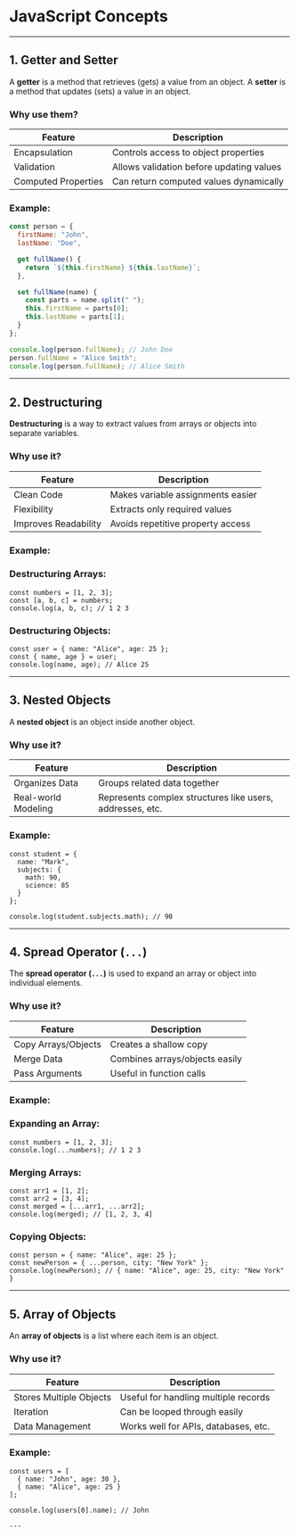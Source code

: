 
# JavaScript Concepts

---

## 1. Getter and Setter

A **getter** is a method that retrieves (gets) a value from an object.
A **setter** is a method that updates (sets) a value in an object.

### Why use them?
| Feature | Description |
|---------|-------------|
| Encapsulation | Controls access to object properties |
| Validation | Allows validation before updating values |
| Computed Properties | Can return computed values dynamically |

### Example:
```js
const person = {
  firstName: "John",
  lastName: "Doe",

  get fullName() {
    return `${this.firstName} ${this.lastName}`;
  },

  set fullName(name) {
    const parts = name.split(" ");
    this.firstName = parts[0];
    this.lastName = parts[1];
  }
};

console.log(person.fullName); // John Doe
person.fullName = "Alice Smith";
console.log(person.fullName); // Alice Smith

```

---

## 2. Destructuring

**Destructuring** is a way to extract values from arrays or objects into separate variables.

### Why use it?

| Feature | Description |
| --- | --- |
| Clean Code | Makes variable assignments easier |
| Flexibility | Extracts only required values |
| Improves Readability | Avoids repetitive property access |

### Example:

### Destructuring Arrays:

```
const numbers = [1, 2, 3];
const [a, b, c] = numbers;
console.log(a, b, c); // 1 2 3

```

### Destructuring Objects:

```
const user = { name: "Alice", age: 25 };
const { name, age } = user;
console.log(name, age); // Alice 25

```

---

## 3. Nested Objects

A **nested object** is an object inside another object.

### Why use it?

| Feature | Description |
| --- | --- |
| Organizes Data | Groups related data together |
| Real-world Modeling | Represents complex structures like users, addresses, etc. |

### Example:

```
const student = {
  name: "Mark",
  subjects: {
    math: 90,
    science: 85
  }
};

console.log(student.subjects.math); // 90

```

---

## 4. Spread Operator (`...`)

The **spread operator (`...`)** is used to expand an array or object into individual elements.

### Why use it?

| Feature | Description |
| --- | --- |
| Copy Arrays/Objects | Creates a shallow copy |
| Merge Data | Combines arrays/objects easily |
| Pass Arguments | Useful in function calls |

### Example:

### Expanding an Array:

```
const numbers = [1, 2, 3];
console.log(...numbers); // 1 2 3

```

### Merging Arrays:

```
const arr1 = [1, 2];
const arr2 = [3, 4];
const merged = [...arr1, ...arr2];
console.log(merged); // [1, 2, 3, 4]

```

### Copying Objects:

```
const person = { name: "Alice", age: 25 };
const newPerson = { ...person, city: "New York" };
console.log(newPerson); // { name: "Alice", age: 25, city: "New York" }

```

---

## 5. Array of Objects

An **array of objects** is a list where each item is an object.

### Why use it?

| Feature | Description |
| --- | --- |
| Stores Multiple Objects | Useful for handling multiple records |
| Iteration | Can be looped through easily |
| Data Management | Works well for APIs, databases, etc. |

### Example:

```
const users = [
  { name: "John", age: 30 },
  { name: "Alice", age: 25 }
];

console.log(users[0].name); // John

```

```
---
```
